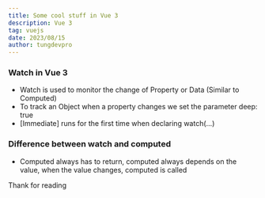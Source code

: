 ```yaml
---
title: Some cool stuff in Vue 3
description: Vue 3
tag: vuejs
date: 2023/08/15
author: tungdevpro
---
```

### Watch in Vue 3
  + Watch is used to monitor the change of Property or Data (Similar to Computed)
  + To track an Object when a property changes we set the parameter deep: true
  + [Immediate] runs for the first time when declaring watch(…)

### Difference between watch and computed
  + Computed always has to return, computed always depends on the value, when the value changes, computed is called


Thank for reading
